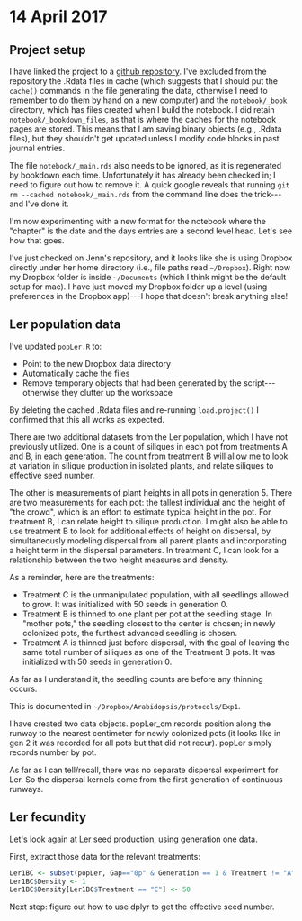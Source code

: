 # 14 April 2017




## Project setup
I have linked the project to a [github repository](https://github.com/BruceKendall/InvasionHet). I've excluded from the repository the .Rdata files in cache (which suggests that I should put the `cache()` commands in the file generating the data, otherwise I need to remember to do them by hand on a new computer) and the `notebook/_book` directory, which has files created when I build the notebook. I did retain `notebook/_bookdown_files`, as that is where the caches for the notebook pages are stored. This means that I am saving binary objects (e.g., .Rdata files), but they shouldn't get updated unless I modify code blocks in past journal entries.

The file `notebook/_main.rds` also needs to be ignored, as it is regenerated by bookdown each time. Unfortunately it has already been checked in; I need to figure out how to remove it. A quick google reveals that running `git rm --cached notebook/_main.rds` from the command line does the trick---and I've done it.

I'm now experimenting with a new format for the notebook where the "chapter" is the date and the days entries are a second level head. Let's see how that goes.

I've just checked on Jenn's repository, and it looks like she is using Dropbox directly under her home directory (i.e., file paths read `~/Dropbox`). Right now my Dropbox folder is inside `~/Documents` (which I think might be the default setup for mac). I have just moved my Dropbox folder up a level (using preferences in the Dropbox app)---I hope that doesn't break anything else!

## Ler population data
I've updated `popLer.R` to:

- Point to the new Dropbox data directory
- Automatically cache the files
- Remove temporary objects that had been generated by the script---otherwise they clutter up the workspace

By deleting the cached .Rdata files and re-running `load.project()` I confirmed that this all works as expected.

There are two additional datasets from the Ler population, which I have not previously utilized. One is a count of siliques in each pot from treatments A and B, in each generation. The count from treatment B will allow me to look at variation in silique production in isolated plants, and relate siliques to effective seed number.

The other is measurements of plant heights in all pots in generation 5. There are two measurements for each pot: the tallest individual and the height of "the crowd", which is an effort to estimate typical height in the pot. For treatment B, I can relate height to silique production. I might also be able to use treatment B to look for additional effects of height on dispersal, by simultaneously modeling dispersal from all parent plants and incorporating a height term in the dispersal parameters. In treatment C, I can look for a relationship between the two height measures and density.

As a reminder, here are the treatments: 

- Treatment C is the unmanipulated population, with all seedlings allowed to grow. It was initialized with 50 seeds in generation 0.
- Treatment B is thinned to one plant per pot at the seedling stage. In "mother pots," the seedling closest to the center is chosen; in newly colonized pots, the furthest advanced seedling is chosen.
- Treatment A is thinned just before dispersal, with the goal of leaving the same total number of siliques as one of the Treatment B pots. It was initialized with 50 seeds in generation 0.

As far as I understand it, the seedling counts are before any thinning occurs.

This is documented in `~/Dropbox/Arabidopsis/protocols/Exp1`.

I have created two data objects. popLer_cm records position along the runway to the nearest centimeter for newly colonized pots (it looks like in gen 2 it was recorded for all pots but that did not recur). popLer simply records number by pot.

As far as I can tell/recall, there was no separate dispersal experiment for Ler. So the dispersal kernels come from the first generation of continuous runways.

## Ler fecundity
Let's look again at Ler seed production, using generation one data.

First, extract those data for the relevant treatments:

```r
Ler1BC <- subset(popLer, Gap=="0p" & Generation == 1 & Treatment != "A")
Ler1BC$Density <- 1
Ler1BC$Density[Ler1BC$Treatment == "C"] <- 50
```

Next step: figure out how to use dplyr to get the effective seed number.
